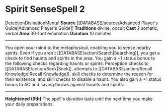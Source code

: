 ﻿---
actions: '[two-actions]'
area: 30-foot emanation
component:
- Somatic
- Verbal
duration: 10 minutes
heighten: 6th
heighten_level: 2, 6
id: '718'
level: '2'
name: Spirit Sense
rarity: Common
school: Divination
source: '[[DATABASE/source/Advanced Player''s Guide|Advanced Player''s Guide]]'
tradition:
- Divine
- Occult
trait:
- '[[DATABASE/trait/Detection|Detection]]'
- '[[DATABASE/trait/Divination|Divination]]'
- '[[DATABASE/trait/Mental|Mental]]'
type: Spell

---
# Spirit Sense<span class="item-type">Spell 2</span>

<span class="item-trait">Detection</span><span class="item-trait">Divination</span><span class="item-trait">Mental</span>
**Source** [[DATABASE/source/Advanced Player's Guide|Advanced Player's Guide]] 
**Traditions** divine, occult
**Cast** <span class="action-icon">2</span> somatic, verbal
**Area** 30-foot emanation
**Duration** 10 minutes

---
You open your mind to the metaphysical, enabling you to sense nearby spirits. Even if you aren't [[DATABASE/action/Search|Searching]], you get a check to find haunts and spirits in the area. You gain a +1 status bonus to the following checks regarding haunts or spirits: Perception checks to [[DATABASE/action/Seek|Seek]], attempts to [[DATABASE/action/Recall Knowledge|Recall Knowledge]], skill checks to determine the reason for their existence, and skill checks to disable a haunt. You also gain a +1 status bonus to AC and saving throws against haunts and spirits.

---
**Heightened (6th)** The spell's duration lasts until the next time you make your daily preparations.